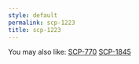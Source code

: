 ```yaml
---
style: default
permalink: scp-1223
title: scp-1223
---
```

You may also like:
[SCP-770](http://scp-wiki.net/scp-770)
[SCP-1845](http://scp-wiki.net/scp-1845)
